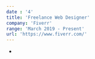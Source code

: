 ```yaml
---
date : '4'
title: 'Freelance Web Designer'
company: 'Fiverr'
range: 'March 2019 - Present'
url: 'https://www.fiverr.com/'
---
```


-